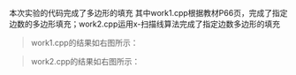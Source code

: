 本次实验的代码完成了多边形的填充
其中work1.cpp根据教材P66页，完成了指定边数的多边形填充；work2.cpp运用x-扫描线算法完成了指定边数多边形的填充
>work1.cpp的结果如右图所示：


>work2.cpp的结果如右图所示：